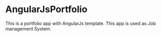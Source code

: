 # AngularJsPortfolio
This is a portfolio app with AngularJs template. This app is used as Job management System. 
